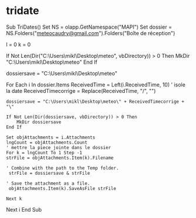 # tridate
Sub TriDates()
Set NS = olapp.GetNamespace("MAPI")
Set dossier = NS.Folders("meteocaudry@gmail.com").Folders("Boîte de réception")

l = 0
k = 0

If Not Len(Dir("C:\Users\mikl\Desktop\meteo\", vbDirectory)) > 0 Then
        MkDir "C:\Users\mikl\Desktop\meteo\"
    End If
    

dossiersave = "C:\Users\mikl\Desktop\meteo\"

For Each i In dossier.Items
    ReceivedTime = Left(i.ReceivedTime, 10) ' isole la date
    ReceivedTimecorrige = Replace(ReceivedTime, "/", "")
    
    dossiersave = "C:\Users\mikl\Desktop\meteo\" + ReceivedTimecorrige + "\"
    
    If Not Len(Dir(dossiersave, vbDirectory)) > 0 Then
        MkDir dossiersave
    End If
        
    Set objAttachments = i.Attachments
    lngCount = objAttachments.Count
    ' mettre la piece jointe dans le dossier
    For k = lngCount To 1 Step -1
    strFile = objAttachments.Item(k).Filename

    ' Combine with the path to the Temp folder.
     strFile = dossiersave & strFile

    ' Save the attachment as a file.
     objAttachments.Item(k).SaveAsFile strFile
    
    Next k
Next i
End Sub
